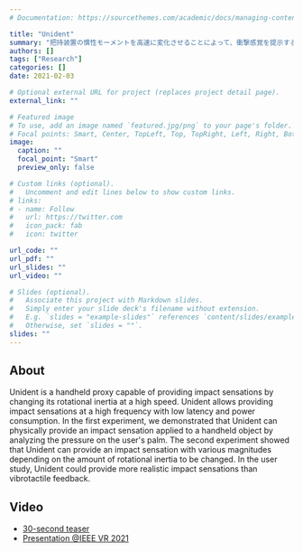 ```yaml
---
# Documentation: https://sourcethemes.com/academic/docs/managing-content/

title: "Unident"
summary: "把持装置の慣性モーメントを高速に変化させることによって、衝撃感覚を提示する触力覚ディスプレイ"
authors: []
tags: ["Research"]
categories: []
date: 2021-02-03

# Optional external URL for project (replaces project detail page).
external_link: ""

# Featured image
# To use, add an image named `featured.jpg/png` to your page's folder.
# Focal points: Smart, Center, TopLeft, Top, TopRight, Left, Right, BottomLeft, Bottom, BottomRight.
image:
  caption: ""
  focal_point: "Smart"
  preview_only: false

# Custom links (optional).
#   Uncomment and edit lines below to show custom links.
# links:
# - name: Follow
#   url: https://twitter.com
#   icon_pack: fab
#   icon: twitter

url_code: ""
url_pdf: ""
url_slides: ""
url_video: ""

# Slides (optional).
#   Associate this project with Markdown slides.
#   Simply enter your slide deck's filename without extension.
#   E.g. `slides = "example-slides"` references `content/slides/example-slides.md`.
#   Otherwise, set `slides = ""`.
slides: ""
---
```


## About

Unident is a handheld proxy capable of providing impact sensations by changing its rotational inertia at a high speed. Unident allows providing impact sensations at a high frequency with low latency and power consumption. In the first experiment, we demonstrated that Unident can physically provide an impact sensation applied to a handheld object by analyzing the pressure on the user's palm. The second experiment showed that Unident can provide an impact sensation with various magnitudes depending on the amount of rotational inertia to be changed. In the user study, Unident could provide more realistic impact sensations than vibrotactile feedback.

## Video

- [30-second teaser](https://youtu.be/2OUwaxidaJg)
- [Presentation @IEEE VR 2021](https://youtu.be/D7PhRKz8WYg)
